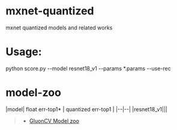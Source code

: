 # mxnet-quantized
mxnet quantized models and related works

# Usage:
python score.py --model resnet18_v1 --params *.params --use-rec

# model-zoo

|model| float err-top1* | quantized err-top1 |
|--|--|
|resnet18_v1|||

> * [GluonCV Model zoo](https://gluon-cv.mxnet.io/model_zoo/classification.html)
